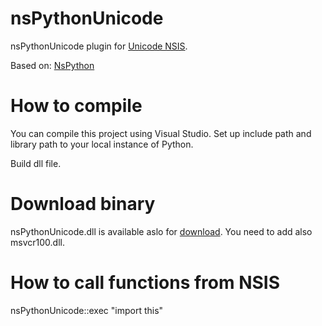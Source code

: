 nsPythonUnicode
===============

nsPythonUnicode plugin for [Unicode NSIS](http://www.scratchpaper.com/).

Based on: [NsPython](http://nsis.sourceforge.net/NsPython_plug-in)

How to compile
==============

You can compile this project using Visual Studio.
Set up include path and library path to your local instance of Python.

Build dll file.

Download binary
===============

nsPythonUnicode.dll is available aslo for [download](http://georgik.sinusgear.com/wp-content/nsis/nsPythonUnicode.zip).
You need to add also msvcr100.dll.

How to call functions from NSIS
===============================

nsPythonUnicode::exec "import this"


